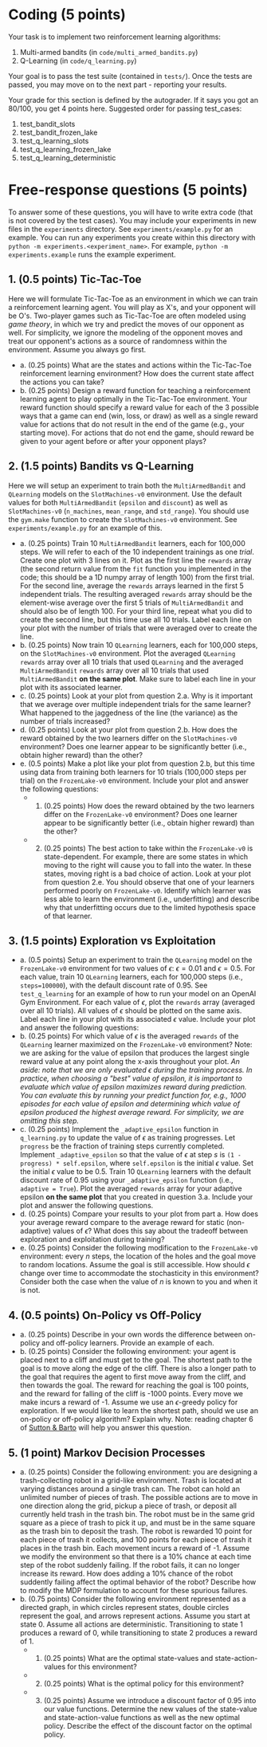 # Coding (5 points)

Your task is to implement two reinforcement learning algorithms:

1.  Multi-armed bandits (in `code/multi_armed_bandits.py`)
1.  Q-Learning (in `code/q_learning.py`)

Your goal is to pass the test suite (contained in `tests/`). Once the tests are passed, you
may move on to the next part - reporting your results.

Your grade for this section is defined by the autograder. If it says you got an 80/100,
you get 4 points here. Suggested order for passing test_cases:

1. test_bandit_slots
2. test_bandit_frozen_lake
3. test_q_learning_slots
4. test_q_learning_frozen_lake
5. test_q_learning_deterministic


# Free-response questions (5 points)
To answer some of these questions, you will have to write extra code (that is not covered by the test cases). You may include your experiments in new files in the `experiments` directory. See `experiments/example.py` for an example. You can run any experiments you create within this directory with `python -m experiments.<experiment_name>`. For example, `python -m experiments.example` runs the example experiment.

## 1. (0.5 points) Tic-Tac-Toe
Here we will formulate Tic-Tac-Toe as an environment in which we can train a reinforcement learning agent. You will play as X's, and your opponent will be O's. Two-player games such as Tic-Tac-Toe are often modeled using *game theory*, in which we try and predict the moves of our opponent as well. For simplicity, we ignore the modeling of the opponent moves and treat our opponent's actions as a source of randomness within the environment. Assume you always go first.
   - a. (0.25 points) What are the states and actions within the Tic-Tac-Toe reinforcement learning environment? How does the current state affect the actions you can take?
   - b. (0.25 points) Design a reward function for teaching a reinforcement learning agent to play optimally in the Tic-Tac-Toe environment. Your reward function should specify a reward value for each of the 3 possible ways that a game can end (win, loss, or draw) as well as a single reward value for actions that do not result in the end of the game (e.g., your starting move). For actions that do not end the game, should reward be given to your agent before or after your opponent plays?

## 2. (1.5 points) Bandits vs Q-Learning
Here we will setup an experiment to train both the `MultiArmedBandit` and `QLearning` models on the `SlotMachines-v0` environment. Use the default values for both `MultiArmedBandit` (`epsilon` and `discount`) as well as `SlotMachines-v0` (`n_machines`, `mean_range`, and `std_range`). You should use the `gym.make` function to create the `SlotMachines-v0` environment. See `experiments/example.py` for an example of this.
   - a. (0.25 points) Train 10 `MultiArmedBandit` learners, each for 100,000 steps. We will refer to each of the 10 independent trainings as one *trial*. Create one plot with 3 lines on it. Plot as the first line the `rewards` array (the second return value from the `fit` function you implemented in the code; this should be a 1D numpy array of length 100) from the first trial. For the second line, average the `rewards` arrays learned in the first 5 independent trials. The resulting averaged `rewards` array should be the element-wise average over the first 5 trials of `MultiArmedBandit` and should also be of length 100. For your third line, repeat what you did to create the second line, but this time use all 10 trials. Label each line on your plot with the number of trials that were averaged over to create the line.
   - b. (0.25 points) Now train 10 `QLearning` learners, each for 100,000 steps, on the `SlotMachines-v0` environment. Plot the averaged  `QLearning` `rewards` array over all 10 trials that used `QLearning` and the averaged `MultiArmedBandit` `rewards` array over all 10 trials that used `MultiArmedBandit` **on the same plot**. Make sure to label each line in your plot with its associated learner.
   - c. (0.25 points) Look at your plot from question 2.a. Why is it important that we average over multiple independent trials for the same learner? What happened to the jaggedness of the line (the variance) as the number of trials increased?
   - d. (0.25 points) Look at your plot from question 2.b. How does the reward obtained by the two learners differ on the `SlotMachines-v0` environment? Does one learner appear to be significantly better (i.e., obtain higher reward) than the other?
   - e. (0.5 points) Make a plot like your plot from question 2.b, but this time using data from training both learners for 10 trials (100,000 steps per trial) on the `FrozenLake-v0` environment. Include your plot and answer the following questions:
      - 1. (0.25 points) How does the reward obtained by the two learners differ on the `FrozenLake-v0` environment? Does one learner appear to be significantly better (i.e., obtain higher reward) than the other?
      - 2. (0.25 points) The best action to take within the `FrozenLake-v0` is state-dependent. For example, there are some states in which moving to the right will cause you to fall into the water. In these states, moving right is a bad choice of action. Look at your plot from question 2.e. You should observe that one of your learners performed poorly on `FrozenLake-v0`. Identify which learner was less able to learn the environment (i.e., underfitting) and describe why that underfitting occurs due to the limited hypothesis space of that learner.

## 3. (1.5 points) Exploration vs Exploitation
   - a. (0.5 points) Setup an experiment to train the `QLearning` model on the `FrozenLake-v0` environment for two values of $\epsilon$: $\epsilon = 0.01$ and $\epsilon = 0.5$. For each value, train 10 `QLearning` learners, each for 100,000 steps (i.e., `steps=100000`), with the default discount rate of 0.95. See `test_q_learning` for an example of how to run your model on an OpenAI Gym Environment. For each value of $\epsilon$, plot the `rewards` array (averaged over all 10 trials). All values of $\epsilon$ should be plotted on the same axis. Label each line in your plot with its associated $\epsilon$ value. Include your plot and answer the following questions:
   - b. (0.25 points) For which value of $\epsilon$ is the averaged `rewards` of the `QLearning` learner maximized on the `FrozenLake-v0` environment? Note: we are asking for the value of epsilon that produces the largest single reward value at any point along the x-axis throughout your plot. *An aside: note that we are only evaluated $\epsilon$ during the training process. In practice, when choosing a "best" value of epsilon, it is important to evaluate which value of epsilon maximizes reward during prediction. You can evaluate this by running your predict function for, e.g., 1000 episodes for each value of epsilon and determining which value of epsilon produced the highest average reward. For simplicity, we are omitting this step.*
   - c. (0.25 points) Implement the `_adaptive_epsilon` function in `q_learning.py` to update the value of $\epsilon$ as training progresses. Let `progress` be the fraction of training steps currently completed. Implement `_adaptive_epsilon` so that the value of $\epsilon$ at step $s$ is `(1 - progress) * self.epsilon`, where `self.epsilon` is the initial $\epsilon$ value. Set the initial $\epsilon$ value to be 0.5. Train 10 `QLearning` learners with the default discount rate of 0.95 using your `_adaptive_epsilon` function (i.e., `adaptive = True`). Plot the averaged `rewards` array for your adaptive epsilon **on the same plot** that you created in question 3.a. Include your plot and answer the following questions.
   - d. (0.25 points) Compare your results to your plot from part a. How does your average reward compare to the average reward for static (non-adaptive) values of $\epsilon$? What does this say about the tradeoff between exploration and exploitation during training?
   - e. (0.25 points) Consider the following modification to the `FrozenLake-v0` environment: every $n$ steps, the location of the holes and the goal move to random locations. Assume the goal is still accessible. How should $\epsilon$ change over time to accommodate the stochasticity in this environment? Consider both the case when the value of $n$ is known to you and when it is not.

## 4. (0.5 points) On-Policy vs Off-Policy
   - a. (0.25 points) Describe in your own words the difference between on-policy and off-policy learners. Provide an example of each.
   - b. (0.25 points) Consider the following environment: your agent is placed next to a cliff and must get to the goal. The shortest path to the goal is to move along the edge of the cliff. There is also a longer path to the goal that requires the agent to first move away from the cliff, and then towards the goal. The reward for reaching the goal is 100 points, and the reward for falling of the cliff is -1000 points. Every move we make incurs a reward of -1. Assume we use an $\epsilon$-greedy policy for exploration. If we would like to learn the shortest path, should we use an on-policy or off-policy algorithm? Explain why. Note: reading chapter 6 of [Sutton & Barto](http://incompleteideas.net/book/RLbook2018.pdf) will help you answer this question.

## 5. (1 point) Markov Decision Processes
   - a. (0.25 points) Consider the following environment: you are designing a trash-collecting robot in a grid-like environment. Trash is located at varying distances around a single trash can. The robot can hold an unlimited number of pieces of trash. The possible actions are to move in one direction along the grid, pickup a piece of trash, or deposit all currently held trash in the trash bin. The robot must be in the same grid square as a piece of trash to pick it up, and must be in the same square as the trash bin to deposit the trash. The robot is rewarded 10 point for each piece of trash it collects, and 100 points for each piece of trash it places in the trash bin. Each movement incurs a reward of -1. Assume we modify the environment so that there is a 10% chance at each time step of the robot suddenly failing. If the robot fails, it can no longer increase its reward. How does adding a 10% chance of the robot suddently failing affect the optimal behavior of the robot? Describe how to modify the MDP formulation to account for these spurious failures.
   - b. (0.75 points) Consider the following environment represented as a directed graph, in which circles represent states, double circles represent the goal, and arrows represent actions. Assume you start at state 0. Assume all actions are deterministic. Transitioning to state 1 produces a reward of 0, while transitioning to state 2 produces a reward of 1.
      - 1. (0.25 points) What are the optimal state-values and state-action-values for this environment?
      - 2. (0.25 points) What is the optimal policy for this environment?
      - 3. (0.25 points) Assume we introduce a discount factor of 0.95 into our value functions. Determine the new values of the state-value and state-action-value functions as well as the new optimal policy. Describe the effect of the discount factor on the optimal policy.
